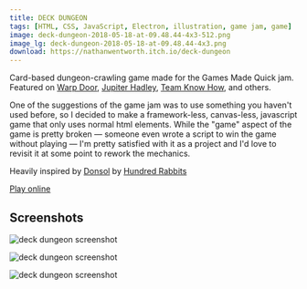```yaml
---
title: DECK DUNGEON
tags: [HTML, CSS, JavaScript, Electron, illustration, game jam, game]
image: deck-dungeon-2018-05-18-at-09.48.44-4x3-512.png
image_lg: deck-dungeon-2018-05-18-at-09.48.44-4x3.png
download: https://nathanwentworth.itch.io/deck-dungeon
---
```

Card-based dungeon-crawling game made for the Games Made Quick jam. Featured on [Warp Door](http://warpdoor.com/2017/01/23/deck-dungeon-nathan-wentworth/), [Jupiter Hadley](https://www.youtube.com/watch?v=11tkXjJGpCQ), [Team Know How](https://www.teamknowhow.com/discover/discover/top-free-mac-games#Deck%20Dungeon), and others.

One of the suggestions of the game jam was to use something you haven't used before, so I decided to make a framework-less, canvas-less, javascript game that only uses normal html elements. While the "game" aspect of the game is pretty broken — someone even wrote a script to win the game without playing — I'm pretty satisfied with it as a project and I'd love to revisit it at some point to rework the mechanics.

Heavily inspired by [Donsol](https://hundredrabbits.itch.io/donsol) by [Hundred Rabbits](http://100r.co/)

[Play online](https://nathanwentworth.co/deck-dungeon)

## Screenshots

![deck dungeon screenshot](deck-dungeon-2018-05-18-at-09.50.07-fullpage.png)

![deck dungeon screenshot](deck-dungeon-2018-05-18-at-09.50.39-fullpage.png)

![deck dungeon screenshot](deck-dungeon-2018-05-18-at-09.51.09-fullpage.png)